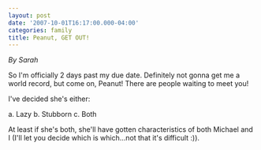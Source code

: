 ```yaml
---
layout: post
date: '2007-10-01T16:17:00.000-04:00'
categories: family
title: Peanut, GET OUT!
---
```


*By Sarah*

So I'm officially 2 days past my due date.  Definitely not gonna get me a world record, but come on, Peanut!  There are people waiting to meet you!

I've decided she's either:

a. Lazy
b. Stubborn
c. Both

At least if she's both, she'll have gotten characteristics of both Michael and I (I'll let you decide which is which...not that it's difficult :)).